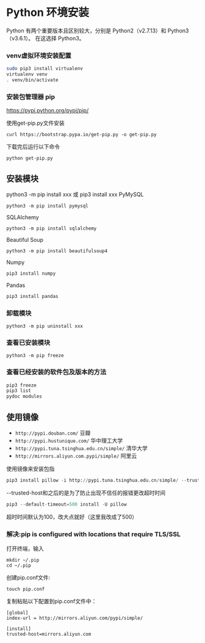 # Python 环境安装

Python 有两个重要版本且区别较大，分别是 Python2（v2.7.13）和 Python3（v3.6.1）。
在这选择 Python3。

### venv虚拟环境安装配置

```sh
sudo pip3 install virtualenv
virtualenv venv
. venv/bin/activate
```

### 安装包管理器 pip
https://pypi.python.org/pypi/pip/

使用get-pip.py文件安装
```
curl https://bootstrap.pypa.io/get-pip.py -o get-pip.py
```
下载完后运行以下命令
```
python get-pip.py
```

## 安装模块
python3 -m pip install xxx 或 pip3 install xxx
PyMySQL

```
python3 -m pip install pymysql
```
SQLAlchemy
```
python3 -m pip install sqlalchemy
```
Beautiful Soup
```
python3 -m pip install beautifulsoup4
```
Numpy
```sh
pip3 install numpy
```
Pandas
```sh
pip3 install pandas
```
### 卸载模块
```
python3 -m pip uninstall xxx
```
### 查看已安装模块
```
python3 -m pip freeze
```

### 查看已经安装的软件包及版本的方法
```sh
pip3 freeze
pip3 list
pydoc modules
```

## 使用镜像
- `http://pypi.douban.com/` 豆瓣
- `http://pypi.hustunique.com/` 华中理工大学
- `http://pypi.tuna.tsinghua.edu.cn/simple/` 清华大学
- `http://mirrors.aliyun.com.pypi/simple/` 阿里云

使用镜像来安装包指
```python
pip3 install pillow -i http://pypi.tuna.tsinghua.edu.cn/simple/ --trusted-host pypi.tuna.tsinghua.edu.cn
```
--trusted-host和之后的是为了防止出现不信任的报错更改超时时间
```python
pip3 --default-timeout=500 install -U pillow
```
超时时间默认为100，改大点就好（这里我改成了500）



### 解决:pip is configured with locations that require TLS/SSL

打开终端，输入

```
mkdir ~/.pip    
cd ~/.pip
```

创建pip.conf文件:

```
touch pip.conf
```

复制粘贴以下配置到pip.conf文件中：

```
[global]
index-url = http://mirrors.aliyun.com/pypi/simple/ 

[install]
trusted-host=mirrors.aliyun.com
```